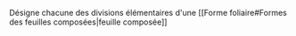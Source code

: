 
Désigne chacune des divisions élémentaires d'une [[Forme foliaire#Formes des feuilles composées|feuille composée]]
